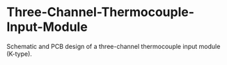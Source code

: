 # Three-Channel-Thermocouple-Input-Module
Schematic and PCB design of a three-channel thermocouple input module (K-type).
